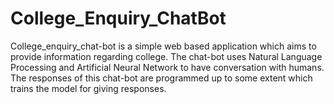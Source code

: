 # College_Enquiry_ChatBot
College_enquiry_chat-bot is a simple web based application which aims to provide information regarding college. The chat-bot uses Natural Language Processing and Artificial Neural Network to have conversation with humans. The responses of this chat-bot are programmed up to some extent which trains the model for giving responses.
